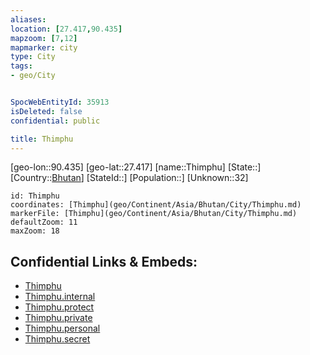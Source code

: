 ```yaml
---
aliases: 
location: [27.417,90.435]
mapzoom: [7,12] 
mapmarker: city 
type: City
tags:
- geo/City


SpocWebEntityId: 35913
isDeleted: false
confidential: public

title: Thimphu
---
```

[geo-lon::90.435]
[geo-lat::27.417]
[name::Thimphu]
[State::]
[Country::[Bhutan](geo/Continent/Asia/Bhutan.md)]
[StateId::]
[Population::]
[Unknown::32]


```leaflet
id: Thimphu
coordinates: [Thimphu](geo/Continent/Asia/Bhutan/City/Thimphu.md)
markerFile: [Thimphu](geo/Continent/Asia/Bhutan/City/Thimphu.md)
defaultZoom: 11 
maxZoom: 18
```


## Confidential Links & Embeds: 
- [Thimphu](../../../../../../_public/geo/Continent/Asia/Bhutan/City/Thimphu.md) 
- [Thimphu.internal](../../../../../../_internal/geo/Continent/Asia/Bhutan/City/Thimphu.internal.md) 
- [Thimphu.protect](../../../../../../_protect/geo/Continent/Asia/Bhutan/City/Thimphu.protect.md) 
- [Thimphu.private](../../../../../../_private/geo/Continent/Asia/Bhutan/City/Thimphu.private.md) 
- [Thimphu.personal](../../../../../../_personal/geo/Continent/Asia/Bhutan/City/Thimphu.personal.md) 
- [Thimphu.secret](../../../../../../_secret/geo/Continent/Asia/Bhutan/City/Thimphu.secret.md) 
